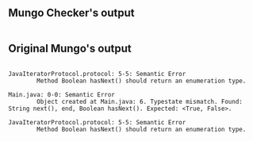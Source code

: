 ## Mungo Checker's output

```
```

## Original Mungo's output

```

JavaIteratorProtocol.protocol: 5-5: Semantic Error
		Method Boolean hasNext() should return an enumeration type.

Main.java: 0-0: Semantic Error
		Object created at Main.java: 6. Typestate mismatch. Found: String next(), end, Boolean hasNext(). Expected: <True, False>.

JavaIteratorProtocol.protocol: 5-5: Semantic Error
		Method Boolean hasNext() should return an enumeration type.
```
